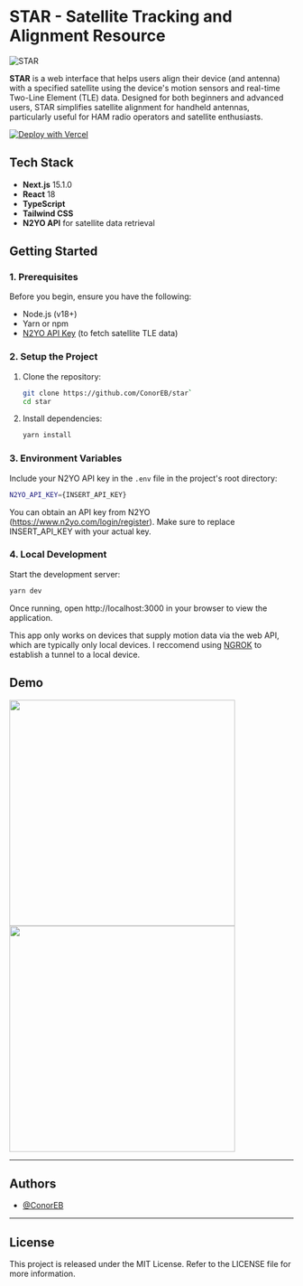 # **STAR - Satellite Tracking and Alignment Resource**

![STAR](https://star.conor.link/images/og.jpg)

**STAR** is a web interface that helps users align their device (and antenna) with a specified satellite using the device's motion sensors and real-time Two-Line Element (TLE) data. Designed for both beginners and advanced users, STAR simplifies satellite alignment for handheld antennas, particularly useful for HAM radio operators and satellite enthusiasts.

[![Deploy with Vercel](https://vercel.com/button)](https://vercel.com/new/clone?repository-url=https%3A%2F%2Fgithub.com%2FConorEB%2Fstar&env=N2YO_API_KEY&envDescription=API%20key%20needed%20to%20fetch%20TLE%20data%20for%20the%20satellite&envLink=https%3A%2F%2Fwww.n2yo.com%2Flogin%2Fregister%2F&demo-title=STAR&demo-description=A%20easy%20to%20use%20web%20app%20to%20align%20your%20antenna%20with%20any%20satellite%20using%20your%20phone's%20motion%20sensors%20and%20location.&demo-url=https%3A%2F%2Fstar.conor.link&demo-image=https%3A%2F%2Fstar.conor.link%2Fimages%2FdemoUI.png)

## **Tech Stack**

- **Next.js** 15.1.0
- **React** 18
- **TypeScript**
- **Tailwind CSS**
- **N2YO API** for satellite data retrieval


## **Getting Started**

### **1. Prerequisites**

Before you begin, ensure you have the following:
- Node.js (v18+)
- Yarn or npm
- [N2YO API Key](https://www.n2yo.com/login/register/) (to fetch satellite TLE data)

### **2. Setup the Project**

1. Clone the repository:
   ```bash
   git clone https://github.com/ConorEB/star`
   cd star
   ```

2. Install dependencies:
   ```bash
   yarn install
   ```

### **3. Environment Variables**

Include your N2YO API key in the `.env` file in the project's root directory:
```bash
N2YO_API_KEY={INSERT_API_KEY}
```

You can obtain an API key from N2YO (https://www.n2yo.com/login/register). Make sure to replace INSERT_API_KEY with your actual key.

### **4. Local Development**

Start the development server:
```bash
yarn dev
```

Once running, open http://localhost:3000 in your browser to view the application.

This app only works on devices that supply motion data via the web API, which are typically only local devices. I reccomend using [NGROK](https://ngrok.com/) to establish a tunnel to a local device.

## **Demo**

<p float="left">
  <img src="https://star.conor.link/images/demoUI.png" height="400" />
  <img src="https://star.conor.link/images/inUse.png" height="400" /> 
</p>

---

## **Authors**

- [@ConorEB](https://github.com/ConorEB)

---

## **License**

This project is released under the MIT License. Refer to the LICENSE file for more information.